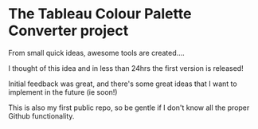 # The Tableau Colour Palette Converter project

From small quick ideas, awesome tools are created....

I thought of this idea and in less than 24hrs the first version is released!

Initial feedback was great, and there's some great ideas that I want to implement in the future (ie soon!)

This is also my first public repo, so be gentle if I don't know all the proper Github functionality.

